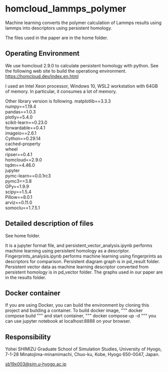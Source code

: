 # homcloud_lammps_polymer
Machine learning converts the polymer calculation of Lammps results using lammps into descriptors using persistent homology.

The files used in the paper are in the home folder.

## Operating Environment
We use homcloud 2.9.0 to calculate persistent homology with python.
See the following web site to build the operationg environment.
https://homcloud.dev/index.en.html

I used an Intel Xeon processor, Windows 10, WSL2 workstation with 64GB of memory. In particular, it consumes a lot of memory.

Other library version is following.
matplotlib==3.3.3  
numpy==1.19.4  
pandas==1.0.3  
plotly==5.4.0  
scikit-learn==0.23.0  
forwardable==0.4.1  
imageio==2.6.1  
Cython==0.29.14  
cached-property  
wheel  
ripser==0.4.1  
homcloud==2.9.0  
tqdm==4.46.0  
jupyter  
pymc-learn==0.0.1rc3  
pymc3==3.8  
GPy==1.9.9  
scipy==1.5.4  
Pillow==8.0.1  
arviz==0.11.0  
somoclu==1.7.5.1  

## Detailed description of files
See home folder.

It is a jupyter format file, and persistent_vector_analysis.ipynb performs machine learning using persistent homology as a descriptor.
Fingerprints_analysis.ipynb performs machine learning using fingerprints as descriptors for comparison.
Persistent diagram graph is in pd_result folder.
Persistent vector data as machine learning descriptor converted from persistent homology is in pd_vector folder.
The graphs used in our paper are in the results folder.

## Docker container
If you are using Docker, you can build the environment by cloning this project and building a container.
To build docker image, 
"""
docker compose build
"""
and start container,
"""
docker compose up -d
"""
you can use jupyter notebook at localhost:8888 on your browser.

## Responsibility
Yohei SHIMIZU
Graduate School of Simulation Studies, University of Hyogo, 7-1-28 Minatojima-minamimachi, Chuo-ku, Kobe, Hyogo 650-0047, Japan.

sb19x003@sim.u-hyogo.ac.jp
